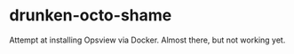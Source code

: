 drunken-octo-shame
==================

Attempt at installing Opsview via Docker. Almost there, but not working yet.
